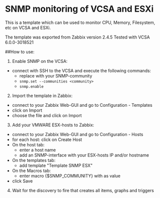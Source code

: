# SNMP monitoring of VCSA and ESXi
This is a template which can be used to monitor CPU, Memory, Filesystem, etc on VCSA and ESXi.

The template was exported from Zabbix version 2.4.5
Tested with VCSA 6.0.0-3018521

##How to use:
1. Enable SNMP on the VCSA:
  - connect with SSH to the VCSA and execute the following commands:
    - replace <community> with your SNMP-community
    - `snmp.set --communities <community>`
    - `snmp.enable`
	
2. Import the template in Zabbix:
  - connect to your Zabbix Web-GUI and go to Configuration - Templates
  - click on Import
  - choose the file and click on Import
	
3. Add your VMWARE ESX-hosts to Zabbix:
  - connect to your Zabbix Web-GUI and go to Configuration - Hosts
  - for each host: click on Create Host
  - On the host tab:
    - enter a host name 
    - add an SNMP-interface with your ESX-hosts IP and/or hostname
  - On the templates tab:
    - add template "Template SNMP ESX"
  - On the Macros tab:
    - enter macro {$SNMP_COMMUNITY} with <community> as value
  - click Save

4. Wait for the discovery to fire that creates all items, graphs and triggers
